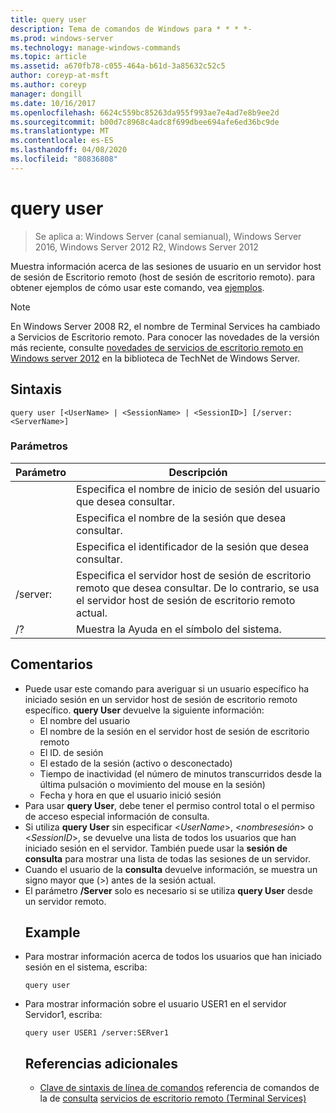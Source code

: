 ```yaml
---
title: query user
description: Tema de comandos de Windows para * * * *-
ms.prod: windows-server
ms.technology: manage-windows-commands
ms.topic: article
ms.assetid: a670fb78-c055-464a-b61d-3a85632c52c5
author: coreyp-at-msft
ms.author: coreyp
manager: dongill
ms.date: 10/16/2017
ms.openlocfilehash: 6624c559bc85263da955f993ae7e4ad7e8b9ee2d
ms.sourcegitcommit: b00d7c8968c4adc8f699dbee694afe6ed36bc9de
ms.translationtype: MT
ms.contentlocale: es-ES
ms.lasthandoff: 04/08/2020
ms.locfileid: "80836808"
---
```

# <a name="query-user"></a>query user

>Se aplica a: Windows Server (canal semianual), Windows Server 2016, Windows Server 2012 R2, Windows Server 2012

Muestra información acerca de las sesiones de usuario en un servidor host de sesión de Escritorio remoto (host de sesión de escritorio remoto).
para obtener ejemplos de cómo usar este comando, vea [ejemplos](#BKMK_examples).
> [!NOTE]
> En Windows Server 2008 R2, el nombre de Terminal Services ha cambiado a Servicios de Escritorio remoto. Para conocer las novedades de la versión más reciente, consulte [novedades de servicios de escritorio remoto en Windows server 2012](https://technet.microsoft.com/library/hh831527) en la biblioteca de TechNet de Windows Server.
> ## <a name="syntax"></a>Sintaxis
> ```
> query user [<UserName> | <SessionName> | <SessionID>] [/server:<ServerName>]
> ```
> ### <a name="parameters"></a>Parámetros
> 
> |      Parámetro       |                                                     Descripción                                                     |
> |----------------------|---------------------------------------------------------------------------------------------------------------------|
> |      <UserName>      |                            Especifica el nombre de inicio de sesión del usuario que desea consultar.                             |
> |    <SessionName>     |                              Especifica el nombre de la sesión que desea consultar.                              |
> |     <SessionID>      |                               Especifica el identificador de la sesión que desea consultar.                               |
> | /server:<ServerName> | Especifica el servidor host de sesión de escritorio remoto que desea consultar. De lo contrario, se usa el servidor host de sesión de escritorio remoto actual. |
> |          /?          |                                        Muestra la Ayuda en el símbolo del sistema.                                         |
> 
> ## <a name="remarks"></a>Comentarios
> - Puede usar este comando para averiguar si un usuario específico ha iniciado sesión en un servidor host de sesión de escritorio remoto específico. **query User** devuelve la siguiente información:
>   -   El nombre del usuario
>   -   El nombre de la sesión en el servidor host de sesión de escritorio remoto
>   -   El ID. de sesión
>   -   El estado de la sesión (activo o desconectado)
>   -   Tiempo de inactividad (el número de minutos transcurridos desde la última pulsación o movimiento del mouse en la sesión)
>   -   Fecha y hora en que el usuario inició sesión
> - Para usar **query User**, debe tener el permiso control total o el permiso de acceso especial información de consulta.
> - Si utiliza **query User** sin especificar <*UserName*>, <*nombresesión*> o <*SessionID*>, se devuelve una lista de todos los usuarios que han iniciado sesión en el servidor. También puede usar la **sesión de consulta** para mostrar una lista de todas las sesiones de un servidor.
> - Cuando el usuario de la **consulta** devuelve información, se muestra un signo mayor que (>) antes de la sesión actual.
> - El parámetro **/Server** solo es necesario si se utiliza **query User** desde un servidor remoto.
>   ## <a name="examples"></a><a name=BKMK_examples></a>Example
> - Para mostrar información acerca de todos los usuarios que han iniciado sesión en el sistema, escriba:
>   ```
>   query user
>   ```
> - Para mostrar información sobre el usuario USER1 en el servidor Servidor1, escriba:
>   ```
>   query user USER1 /server:SERver1
>   ```
>   ## <a name="additional-references"></a>Referencias adicionales
>   - [Clave de sintaxis de línea de comandos](command-line-syntax-key.md)
>   referencia de comandos de la
>   de [consulta](query.md) [servicios de escritorio remoto (Terminal Services)](remote-desktop-services-terminal-services-command-reference.md)
